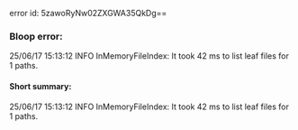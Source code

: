 error id: 5zawoRyNw02ZXGWA35QkDg==
### Bloop error:

25/06/17 15:13:12 INFO InMemoryFileIndex: It took 42 ms to list leaf files for 1 paths.
#### Short summary: 

25/06/17 15:13:12 INFO InMemoryFileIndex: It took 42 ms to list leaf files for 1 paths.